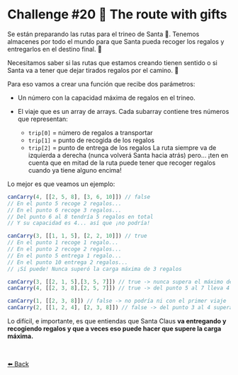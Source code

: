 # Challenge #20 🎒 The route with gifts

Se están preparando las rutas para el trineo de Santa 🎅. Tenemos almacenes por todo el mundo para que Santa pueda recoger los regalos y entregarlos en el destino final. 🎁

Necesitamos saber si las rutas que estamos creando tienen sentido o si Santa va a tener que dejar tirados regalos por el camino. 🥺

Para eso vamos a crear una función que recibe dos parámetros:

* Un número con la capacidad máxima de regalos en el trineo.
* El viaje que es un array de arrays. Cada subarray contiene tres números que representan:

  * ``trip[0]`` = número de regalos a transportar
  * ``trip[1]`` = punto de recogida de los regalos
  * ``trip[2]`` = punto de entrega de los regalos
La ruta siempre va de izquierda a derecha (nunca volverá Santa hacia atrás) pero... ¡ten en cuenta que en mitad de la ruta puede tener que recoger regalos cuando ya tiene alguno encima!

Lo mejor es que veamos un ejemplo:

```typescript
canCarry(4, [[2, 5, 8], [3, 6, 10]]) // false
// En el punto 5 recoge 2 regalos...
// En el punto 6 recoge 3 regalos...
// Del punto 6 al 8 tendría 5 regalos en total
// Y su capacidad es 4... así que ¡no podría!

canCarry(3, [[1, 1, 5], [2, 2, 10]]) // true
// En el punto 1 recoge 1 regalo...
// En el punto 2 recoge 2 regalos...
// En el punto 5 entrega 1 regalo...
// En el punto 10 entrega 2 regalos...
// ¡Sí puede! Nunca superó la carga máxima de 3 regalos

canCarry(3, [[2, 1, 5],[3, 5, 7]]) // true -> nunca supera el máximo de capacidad
canCarry(4, [[2, 3, 8],[2, 5, 7]]) // true -> del punto 5 al 7 lleva 4 regalos y no supera el máximo

canCarry(1, [[2, 3, 8]]) // false -> no podría ni con el primer viaje
canCarry(2, [[1, 2, 4], [2, 3, 8]]) // false -> del punto 3 al 4 supera la capacidad máxima porque llevaría 3 regalos
```

Lo difícil, e importante, es que entiendas que Santa Claus **va entregando y recogiendo regalos y que a veces eso puede hacer que supere la carga máxima.**

<br>

[⬅️ Back](https://github.com/AlecANL/adventjs/tree/main/src/2021)
